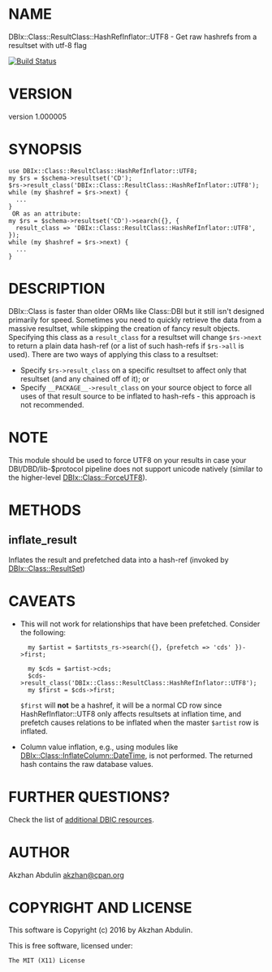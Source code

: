 # NAME

DBIx::Class::ResultClass::HashRefInflator::UTF8 - Get raw hashrefs from a resultset with utf-8 flag

[![Build Status](https://travis-ci.org/akzhan/DBIx-Class-ResultClass-HashRefInflator-UTF8.svg?branch=master)](https://travis-ci.org/akzhan/DBIx-Class-ResultClass-HashRefInflator-UTF8)

# VERSION

version 1.000005

# SYNOPSIS

    use DBIx::Class::ResultClass::HashRefInflator::UTF8;
    my $rs = $schema->resultset('CD');
    $rs->result_class('DBIx::Class::ResultClass::HashRefInflator::UTF8');
    while (my $hashref = $rs->next) {
      ...
    }
     OR as an attribute:
    my $rs = $schema->resultset('CD')->search({}, {
      result_class => 'DBIx::Class::ResultClass::HashRefInflator::UTF8',
    });
    while (my $hashref = $rs->next) {
      ...
    }

# DESCRIPTION

DBIx::Class is faster than older ORMs like Class::DBI but it still isn't
designed primarily for speed. Sometimes you need to quickly retrieve the data
from a massive resultset, while skipping the creation of fancy result objects.
Specifying this class as a `result_class` for a resultset will change `$rs->next`
to return a plain data hash-ref (or a list of such hash-refs if `$rs->all` is used).
There are two ways of applying this class to a resultset:

- Specify `$rs->result_class` on a specific resultset to affect only that
resultset (and any chained off of it); or
- Specify `__PACKAGE__->result_class` on your source object to force all
uses of that result source to be inflated to hash-refs - this approach is not
recommended.

# NOTE

This module should be used to force UTF8 on your results in case your DBI/DBD/lib-$protocol pipeline does not support unicode natively (similar to the higher-level [DBIx::Class::ForceUTF8](https://metacpan.org/pod/DBIx::Class::ForceUTF8)).

# METHODS

## inflate\_result

Inflates the result and prefetched data into a hash-ref (invoked by [DBIx::Class::ResultSet](https://metacpan.org/pod/DBIx::Class::ResultSet))

# CAVEATS

- This will not work for relationships that have been prefetched. Consider the
following:

        my $artist = $artitsts_rs->search({}, {prefetch => 'cds' })->first;

        my $cds = $artist->cds;
        $cds->result_class('DBIx::Class::ResultClass::HashRefInflator::UTF8');
        my $first = $cds->first;

    `$first` will **not** be a hashref, it will be a normal CD row since
    HashRefInflator::UTF8 only affects resultsets at inflation time, and prefetch causes
    relations to be inflated when the master `$artist` row is inflated.

- Column value inflation, e.g., using modules like
[DBIx::Class::InflateColumn::DateTime](https://metacpan.org/pod/DBIx::Class::InflateColumn::DateTime), is not performed.
The returned hash contains the raw database values.

# FURTHER QUESTIONS?

Check the list of [additional DBIC resources](https://metacpan.org/pod/DBIx::Class#GETTING-HELP-SUPPORT).

# AUTHOR

Akzhan Abdulin <akzhan@cpan.org>

# COPYRIGHT AND LICENSE

This software is Copyright (c) 2016 by Akzhan Abdulin.

This is free software, licensed under:

    The MIT (X11) License
